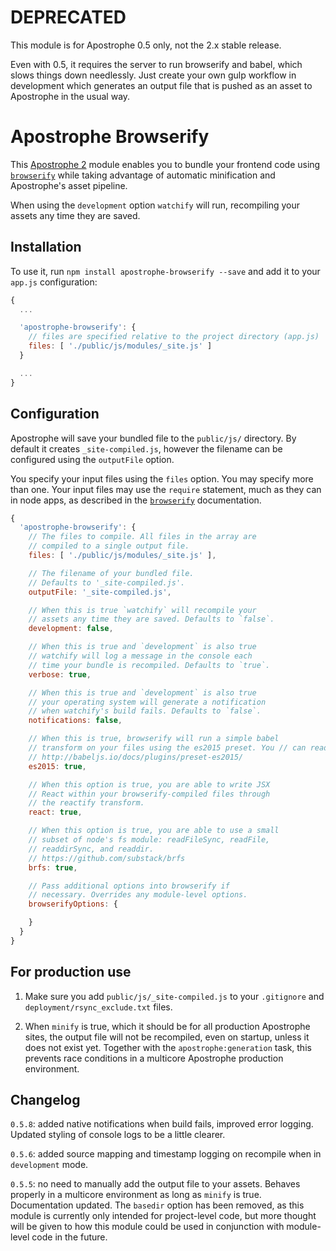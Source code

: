 # DEPRECATED

This module is for Apostrophe 0.5 only, not the 2.x stable release.

Even with 0.5, it requires the server to run browserify and babel, which slows things down needlessly. Just create your own gulp workflow in development which generates an output file that is pushed as an asset to Apostrophe in the usual way.

# Apostrophe Browserify

This [Apostrophe 2](http://apostrophenow.org/) module enables you to bundle your frontend code using [`browserify`](https://github.com/substack/node-browserify) while taking advantage of automatic minification and Apostrophe's asset pipeline.

When using the `development` option `watchify` will run, recompiling your assets any time they are saved.

## Installation

To use it, run `npm install apostrophe-browserify --save` and add it to your `app.js` configuration:

```javascript
{
  ...

  'apostrophe-browserify': {
    // files are specified relative to the project directory (app.js)
    files: [ './public/js/modules/_site.js' ]
  }

  ...
}
```

## Configuration

Apostrophe will save your bundled file to the `public/js/` directory. By default it creates `_site-compiled.js`, however the filename can be configured using the `outputFile` option.

You specify your input files using the `files` option. You may specify more than one. Your input files may use the `require` statement, much as they can in node apps, as described in the [`browserify`](https://github.com/substack/node-browserify) documentation.

```javascript
{
  'apostrophe-browserify': {
    // The files to compile. All files in the array are
    // compiled to a single output file.
    files: [ './public/js/modules/_site.js' ],

    // The filename of your bundled file.
    // Defaults to '_site-compiled.js'.
    outputFile: '_site-compiled.js',

    // When this is true `watchify` will recompile your
    // assets any time they are saved. Defaults to `false`.
    development: false,

    // When this is true and `development` is also true
    // watchify will log a message in the console each
    // time your bundle is recompiled. Defaults to `true`.
    verbose: true,

    // When this is true and `development` is also true
    // your operating system will generate a notification
    // when watchify's build fails. Defaults to `false`.
    notifications: false,

    // When this is true, browserify will run a simple babel
    // transform on your files using the es2015 preset. You // can read about what is included with that here:
    // http://babeljs.io/docs/plugins/preset-es2015/
    es2015: true,

    // When this option is true, you are able to write JSX
    // React within your browserify-compiled files through
    // the reactify transform.
    react: true,

    // When this option is true, you are able to use a small
    // subset of node's fs module: readFileSync, readFile,
    // readdirSync, and readdir.
    // https://github.com/substack/brfs
    brfs: true,

    // Pass additional options into browserify if
    // necessary. Overrides any module-level options.
    browserifyOptions: {

    }
  }
}
```

## For production use

1. Make sure you add `public/js/_site-compiled.js` to your `.gitignore` and `deployment/rsync_exclude.txt` files.

2. When `minify` is true, which it should be for all production Apostrophe sites, the output file will not be recompiled, even on startup, unless it does not exist yet. Together with the `apostrophe:generation` task, this prevents race conditions in a multicore Apostrophe production environment.

## Changelog

`0.5.8`: added native notifications when build fails, improved error logging. Updated styling of console logs to be a little clearer.

`0.5.6`: added source mapping and timestamp logging on recompile when in `development` mode.

`0.5.5`: no need to manually add the output file to your assets. Behaves properly in a multicore environment as long as `minify` is true. Documentation updated. The `basedir` option has been removed, as this module is currently only intended for project-level code, but more thought will be given to how this module could be used in conjunction with module-level code in the future.

